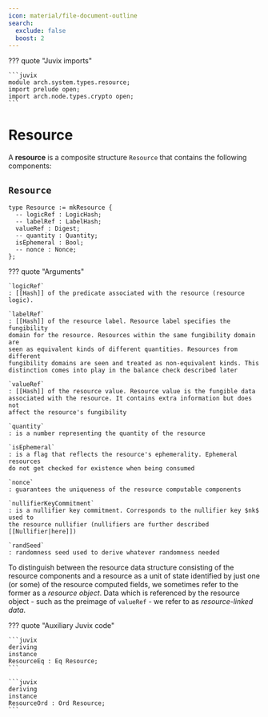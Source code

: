 ```yaml
---
icon: material/file-document-outline
search:
  exclude: false
  boost: 2
---
```


??? quote "Juvix imports"

    ```juvix
    module arch.system.types.resource;
    import prelude open;
    import arch.node.types.crypto open;
    ```

# Resource

A **resource** is a composite structure `Resource` that contains the following components:

## `Resource`

```juvix
type Resource := mkResource {
  -- logicRef : LogicHash;
  -- labelRef : LabelHash;
  valueRef : Digest;
  -- quantity : Quantity;
  isEphemeral : Bool;
  -- nonce : Nonce;
};
```

??? quote "Arguments"

    `logicRef`
    : [[Hash]] of the predicate associated with the resource (resource logic).

    `labelRef`
    : [[Hash]] of the resource label. Resource label specifies the fungibility
    domain for the resource. Resources within the same fungibility domain are
    seen as equivalent kinds of different quantities. Resources from different
    fungibility domains are seen and treated as non-equivalent kinds. This
    distinction comes into play in the balance check described later

    `valueRef`
    : [[Hash]] of the resource value. Resource value is the fungible data
    associated with the resource. It contains extra information but does not
    affect the resource's fungibility

    `quantity`
    : is a number representing the quantity of the resource

    `isEphemeral`
    : is a flag that reflects the resource's ephemerality. Ephemeral resources
    do not get checked for existence when being consumed

    `nonce`
    : guarantees the uniqueness of the resource computable components  

    `nullifierKeyCommitment`
    : is a nullifier key commitment. Corresponds to the nullifier key $nk$ used to 
    the resource nullifier (nullifiers are further described [[Nullifier|here]])

    `randSeed`
    : randomness seed used to derive whatever randomness needed

To distinguish between the resource data structure consisting of the resource
components and a resource as a unit of state identified by just one (or some) of
the resource computed fields, we sometimes refer to the former as a *resource
object*. Data which is referenced by the resource object - such as the preimage
of `valueRef` - we refer to as *resource-linked data*.


??? quote "Auxiliary Juvix code"

    ```juvix
    deriving
    instance
    ResourceEq : Eq Resource;
    ```

    ```juvix
    deriving
    instance
    ResourceOrd : Ord Resource;
    ```
